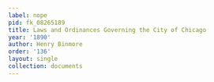 ```yaml
---
label: nope
pid: fk_08265189
title: Laws and Ordinances Governing the City of Chicago
year: '1890'
author: Henry Binmore
order: '136'
layout: single
collection: documents
---
```

